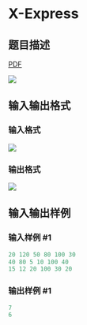# X-Express

## 题目描述

[problemUrl]: https://uva.onlinejudge.org/index.php?option=com_onlinejudge&Itemid=8&category=11&page=show_problem&problem=921

[PDF](https://uva.onlinejudge.org/external/9/p980.pdf)

![](https://cdn.luogu.com.cn/upload/vjudge_pic/UVA980/f32b54a4306a49b24581aae8245b84aa288ef4ea.png)

## 输入输出格式

### 输入格式

![](https://cdn.luogu.com.cn/upload/vjudge_pic/UVA980/ab322773320e9255f5e6381dc7df5a0c391ea85f.png)

### 输出格式

![](https://cdn.luogu.com.cn/upload/vjudge_pic/UVA980/e3db17a9d1526b635abe50a297e7f34315e1b2e7.png)

## 输入输出样例

### 输入样例 #1

```cpp
20 120 50 80 100 30
40 80 5 10 100 40
15 12 20 100 30 20
```


### 输出样例 #1

```cpp
7
6
```


